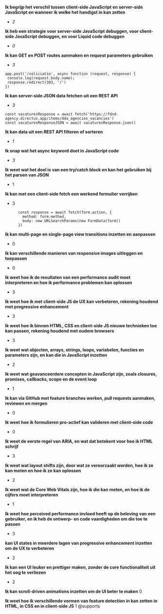 **Ik begrijp het verschil tussen client-side JavaScript en server-side JavaScript en wanneer ik welke het handigst in kan zetten**
- _2_

**Ik heb een strategie voor server-side JavaScript debuggen, voor client-side JavaScript debuggen, en voor Liquid code debuggen**
- _0_

**Ik kan GET en POST routes aanmaken en request parameters gebruiken**
- _3_

```
app.post('/soliciatie', async function (request, response) {
 console.log(request.body.name);
 response.redirect(303, '/')
})
```

**Ik kan server-side JSON data fetchen uit een REST API**
- _3_
```
const vacaturesResponse = await fetch('https://fdnd-agency.directus.app/items/dda_agencies_vacancies')  
const vacaturesResponseJSON = await vacaturesResponse.json()
```
**Ik kan data uit een REST API filteren of sorteren**
- _1_

**Ik snap wat het async keyword doet in JavaScript code**
- _3_

**Ik weet wat het doel is van een try/catch block en kan het gebruiken bij het parsen van JSON**
- 1

**Ik kan met een client-side fetch een werkend formulier verrijken**
- 3
```
      const response = await fetch(form.action, {
        method: form.method,
        body: new URLSearchParams(new FormData(form))
      })
```

**Ik kan multi-page en single-page view transitions inzetten en aanpassen**
- 0

**Ik kan verschillende manieren van responsive images uitleggen en toepassen**
- 0

**Ik weet hoe ik de resultaten van een performance audit moet interpreteren en hoe ik performance problemen kan oplossen**
- 3

**Ik weet hoe ik met client-side JS de UX kan verbeteren, rekening houdend met progressive enhancement**
- 3

**Ik weet hoe ik binnen HTML, CSS en client-side JS nieuwe technieken toe kan passen, rekening houdend met oudere browsers**
- 3

**Ik weet wat objecten, arrays, strings, loops, variabelen, functies en parameters zijn, en kan die in JavaScript inzetten**
- 2

**Ik weet wat geavanceerdere concepten in JavaScript zijn, zoals closures, promises, callbacks, scope en de event loop**
- 1

 
**Ik kan via GitHub met feature branches werken, pull requests aanmaken, reviewen en mergen**
- 0

**Ik weet hoe ik formulieren pro-actief kan valideren met client-side code**
- 0

**Ik weet de eerste regel van ARIA, en wat dat betekent voor hoe ik HTML schrijf**
- 3

**Ik weet wat layout shifts zijn, door wat ze veroorzaakt worden, hoe ik ze kan meten en hoe ik ze kan oplossen**
- 2

**Ik weet wat de Core Web Vitals zijn, hoe ik die kan meten, en hoe ik de cijfers moet interpreteren**
- 1

**Ik weet hoe perceived performance invloed heeft op de beleving van een gebruiker, en ik heb de ontwerp- en code vaardigheden om die toe te passen**
- 3

**kan UI states in meerdere lagen van progressive enhancement inzetten om de UX te verbeteren**
- 2

**Ik kan een UI leuker en prettiger maken, zonder de core functionaliteit uit het oog te verliezen**
- 2

**Ik kan scroll-driven animations inzetten om de UI beter te maken**
0

**Ik weet hoe ik verschillende vormen van feature detection in kan zetten in HTML, in CSS en in client-side JS**
1
@supports
